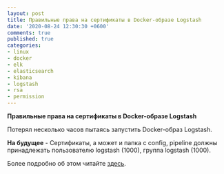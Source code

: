 ```yaml
---
layout: post
title: Правильные права на сертификаты в Docker-образе Logstash
date: '2020-08-24 12:30:30 +0600'
comments: true
published: true
categories:
- linux
- docker
- elk
- elasticsearch
- kibana
- logstash
- rsa
- permission
---
```


**Правильные права на сертификаты в Docker-образе Logstash** <!--more-->

Потерял несколько часов пытаясь запустить Docker-образ Logstash.

**На будущее** - Сертификаты, а может и папка с config, pipeline должны принадлежать пользователю logstash (1000), группа logstash (1000).

Более подробно об этом читайте [здесь](https://github.com/logstash-plugins/logstash-input-beats/issues/197).